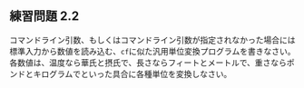 ## 練習問題 2.2

コマンドライン引数、もしくはコマンドライン引数が指定されなかった場合には標準入力から数値を読み込む、`cf`に似た汎用単位変換プログラムを書きなさい。
各数値は、温度なら華氏と摂氏で、長さならフィートとメートルで、重さならポンドとキログラムでといった具合に各種単位を変換しなさい。
